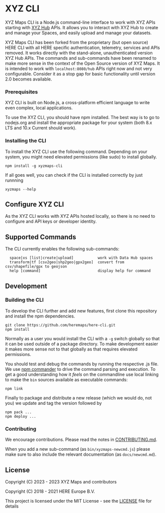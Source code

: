 # XYZ CLI

XYZ Maps CLI is a Node.js command-line interface to work with XYZ APIs starting with [XYZ Hub](https://github.com/xyzmaps/xyz-cli) APIs. It allows you to interact with XYZ Hub to create and manage your Spaces, and easily upload and manage your datasets.

XYZ Maps CLI has been forked from the proprietary (but open source) HERE CLI with all HERE specific authentication, telemetry, services and APIs removed. It works directly with the stand-alone, unauthenticated version XYZ Hub APIs. The commands and sub-commands have been renamed to make more sense in the context of the Open Source version of XYZ Maps. It is intended to work with `localhost:8080/hub` APIs right now and not very configurable. Consider it as a stop gap for basic functionality until version 2.0 becomes available.

### Prerequisites

XYZ CLI is built on Node.js, a cross-platform efficient language to write even complex, local applications.

To use the  XYZ CLI, you should have npm installed. The best way is to go to nodejs.org and install the appropriate package for your system (both 8.x LTS and 10.x Current should work). 

### Installing the CLI

To install the XYZ CLI use the following command. Depending on your system, you might need elevated permissions (like sudo) to install globally.

```
npm install -g xyzmaps-cli
```

If all goes well, you can check if the CLI is installed correctly by just runnning

```
xyzmaps --help
```


## Configure XYZ CLI

As the XYZ CLI works with XYZ APIs hosted locally, so there is no need to configure and API keys or developer identity.

## Supported Commands

The CLI currently enables the following sub-commands:

```
  space|xs [list|create|upload]           work with Data Hub spaces
  transform|tf [csv2geo|shp2geo|gpx2geo]  convert from csv/shapefile/gpx to geojson
  help [command]                          display help for command
```

## Development

### Building the CLI

To develop the CLI further and add new features, first clone this repository and install the 
npm dependencies.

```
git clone https://github.com/heremaps/here-cli.git
npm install
```

Normally as a user you would install the CLI with a `-g` switch globally so that it can be
used outside of a package directory. To make development easier it makes more sense not to
that globally as that requires elevated permissions.

You should test and debug the commands by running the respective .js file. We use 
[npm commander](https://www.npmjs.com/package/commander) to drive the command parsing and
execution. To get a good 
understanding how it *feels* on the commandline use local linking to make the `bin` sources
available as executable commands:

```
npm link
```

Finally to package and distribute a new release (which we would do, not you) we update and
tag the version followed by

```
npm pack ...
npm deploy ...
```

### Contributing

We encourage contributions. Please read the notes in [CONTRIBUTING.md](CONTRIBUTING.md).

When you add a new sub-command (as `bin/xyzmaps-newcmd.js`) please make sure to also include the relevant documentation (as `docs/newcmd.md`).

## License

Copyright (C) 2023 - 2023 XYZ Maps and contributors

Copyright (C) 2018 - 2021 HERE Europe B.V.

This project is licensed under the MIT License - see the [LICENSE](LICENSE) file for details


